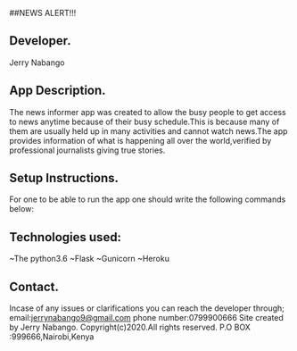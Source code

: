 ##NEWS ALERT!!!

## Developer.
Jerry Nabango

## App Description.
The news informer app was created to allow the busy people to get access to news anytime because of their busy schedule.This is because many of them are usually held up in many activities and cannot watch news.The app provides information of what is happening all over the world,verified by professional journalists giving true stories.

## Setup Instructions.
For one to be able to run the app one should write the following commands below:


## Technologies used:
~The python3.6
~Flask
~Gunicorn
~Heroku

## Contact.
Incase of any issues or clarifications you can reach the developer through;
      email:jerrynabango9@gmail.com
      phone number:0799900666
      Site created by Jerry Nabango.
                Copyright(c)2020.All rights reserved.
                P.O BOX :999666,Nairobi,Kenya